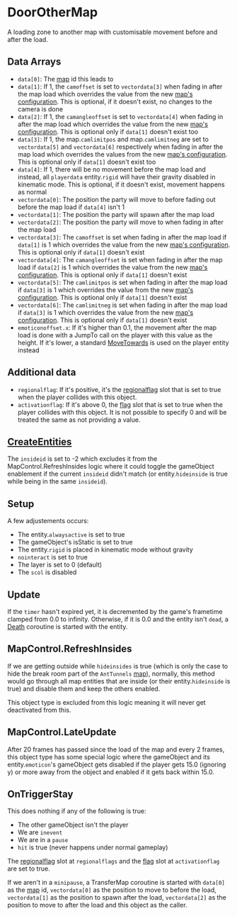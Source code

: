 # DoorOtherMap
A loading zone to another map with customisable movement before and after the load.

## Data Arrays

- `data[0]`: The [map](../../../Enums%20and%20IDs/Maps.md) id this leads to
- `data[1]`: If 1, the `camoffset` is set to `vectordata[3]` when fading in after the map load which overrides the value from the new [map's configuration](../../../MapControl/Camera%20system.md). This is optional, if it doesn't exist, no changes to the camera is done
- `data[2]`: If 1, the `camangleoffset` is set to `vectordata[4]` when fading in after the map load which overrides the value from the new [map's configuration](../../../MapControl/Camera%20system.md). This is optional only if `data[1]` doesn't exist too
- `data[3]`: If 1, the map.`camlimitpos` and map.`camlimitneg` are set to `vectordata[5]` and `vectordata[6]` respectively when fading in after the map load which overrides the values from the new [map's configuration](../../../MapControl/Camera%20system.md). This is optional only if `data[1]` doesn't exist too
- `data[4]`: If 1, there will be no movement before the map load and instead, all `playerdata` entity.`rigid` will have their gravity disabled in kinematic mode. This is optional, if it doesn't exist, movement happens as normal
- `vectordata[0]`: The position the party will move to before fading out before the map load if `data[4]` isn't 1
- `vectordata[1]`: The position the party will spawn after the map load
- `vectordata[2]`: The position the party will move to when fading in after the map load
- `vectordata[3]`: The `camoffset` is set when fading in after the map load if `data[1]` is 1 which overrides the value from the new [map's configuration](../../../MapControl/Camera%20system.md). This is optional only if `data[1]` doesn't exist
- `vectordata[4]`: The `camangleoffset` is set when fading in after the map load if `data[2]` is 1 which overrides the value from the new [map's configuration](../../../MapControl/Camera%20system.md). This is optional only if `data[1]` doesn't exist
- `vectordata[5]`: The `camlimitpos` is set when fading in after the map load if `data[3]` is 1 which overrides the value from the new [map's configuration](../../../MapControl/Camera%20system.md). This is optional only if `data[1]` doesn't exist
- `vectordata[6]`: The `camlimitneg` is set when fading in after the map load if `data[3]` is 1 which overrides the value from the new [map's configuration](../../../MapControl/Camera%20system.md). This is optional only if `data[1]` doesn't exist
- `emoticonoffset.x`: If it's higher than 0.1, the movement after the map load is done with a JumpTo call on the player with this value as the height. If it's lower, a standard [MoveTowards](../../EntityControl/EntityControl%20Methods.md#movetowards) is used on the player entity instead

## Additional data
- `regionalflag`: If it's positive, it's the [regionalflag](../../../Flags%20arrays/Regionalflags.md) slot that is set to true when the player collides with this object.
- `activationflag`: If it's above 0, the [flag](../../../Flags%20arrays/flags.md) slot that is set to true when the player collides with this object. It is not possible to specify 0 and will be treated the same as not providing a value.

## [CreateEntities](../../../MapControl/Init%20methods/CreateEntities.md)
The `insideid` is set to -2 which excludes it from the MapControl.RefreshInsides logic where it could toggle the gameObject enablement if the current `insideid` didn't match (or entity.`hideinside` is true while being in the same `insideid`).

## Setup
A few adjustements occurs:

- The entity.`alwaysactive` is set to true
- The gameObject's isStatic is set to true
- The entity.`rigid` is placed in kinematic mode without gravity
- `nointeract` is set to true
- The layer is set to 0 (default)
- The `scol` is disabled

## Update
If the `timer` hasn't expired yet, it is decremented by the game's frametime clamped from 0.0 to infinity. Otherwise, if it is 0.0 and the entity isn't `dead`, a [Death](../../EntityControl/Notable%20methods/Death.md) coroutine is started with the entity.

## MapControl.RefreshInsides
If we are getting outside while `hideinsides` is true (which is only the case to hide the break room part of the `AntTunnels` [map](../../../Enums%20and%20IDs/Maps.md)), normally, this method would go through all map entities that are inside (or their entity.`hideinside` is true) and disable them and keep the others enabled. 

This object type is excluded from this logic meaning it will never get deactivated from this.

## MapControl.LateUpdate
After 20 frames has passed since the load of the map and every 2 frames, this object type has some special logic where the gameObject and its entity.`emoticon`'s gameObject gets disabled if the player gets 15.0 (ignoring y) or more away from the object and enabled if it gets back within 15.0.

## OnTriggerStay
This does nothing if any of the following is true:

- The other gameObject isn't the player
- We are `inevent`
- We are in a `pause`
- `hit` is true (never happens under normal gameplay)

The [regionalflag](../../../Flags%20arrays/Regionalflags.md) slot at `regionalflags` and the [flag](../../../Flags%20arrays/flags.md) slot at `activationflag` are set to true.

If we aren't in a `minipause`, a TransferMap coroutine is started with `data[0]` as the [map](../../../Enums%20and%20IDs/Maps.md) id, `vectordata[0]` as the position to move to before the load, `vectordata[1]` as the position to spawn after the load, `vectordata[2]` as the position to move to after the load and this object as the caller.
